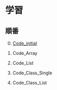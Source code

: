 # 学習

## 順番

0. [Code_initial](./Code_initial/Learn.md)

1. Code_Array

2. Code_List

3. Code_Class_Single

4. Code_Class_List
